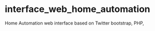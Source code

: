 interface_web_home_automation
=============================

Home Automation web interface based on Twitter bootstrap, PHP, 
